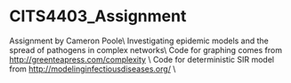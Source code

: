 CITS4403_Assignment
===================
Assignment by Cameron Poole\\
Investigating epidemic models and the spread of pathogens in complex networks\\
Code for graphing comes from http://greenteapress.com/complexity \\
Code for deterministic SIR model from http://modelinginfectiousdiseases.org/ \\

